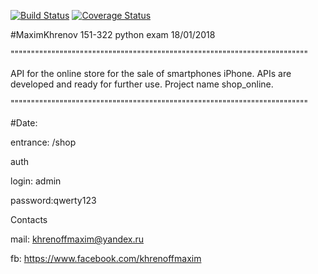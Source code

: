 [![Build Status](https://travis-ci.org/MaximKhrenov/pyexam.svg?branch=master)](https://travis-ci.org/MaximKhrenov/pyexam)
[![Coverage Status](https://coveralls.io/repos/github/MaximKhrenov/pyexam/badge.svg?branch=master)](https://coveralls.io/github/MaximKhrenov/pyexam?branch=master)

#MaximKhrenov 151-322 python exam 18/01/2018

"""""""""""""""""""""""""""""""""""""""""""""""""""""""""""""""""""""""""

API for the online store for the sale of smartphones iPhone. APIs are developed and ready for further use.
Project name shop_online.

"""""""""""""""""""""""""""""""""""""""""""""""""""""""""""""""""""""""""

#Date: 

entrance: /shop


auth
 
login: admin

password:qwerty123

Contacts 

mail: khrenoffmaxim@yandex.ru

fb: https://www.facebook.com/khrenoffmaxim


